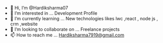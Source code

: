 - 👋 Hi, I’m @Hardiksharma07
- 👀 I’m interested in ... Development Profile 
- 🌱 I’m currently learning ... New technologies likes lwc ,react , node js , crm ,website
- 💞️ I’m looking to collaborate on ... Freelance projects
- 📫 How to reach me ... Hardiksharma7919@gmail.com

<!---
Hardiksharma07/Hardiksharma07 is a ✨ special ✨ repository because its `README.md` (this file) appears on your GitHub profile.
You can click the Preview link to take a look at your changes.
--->
